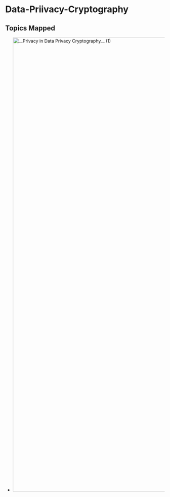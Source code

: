 # Data-Priivacy-Cryptography
## Topics Mapped
* <img width="3792" height="1431" alt="__Privacy in Data Privacy   Cryptography__ (1)" src="https://github.com/user-attachments/assets/67e0e4ca-d962-4589-ada5-da675ced153b" />
